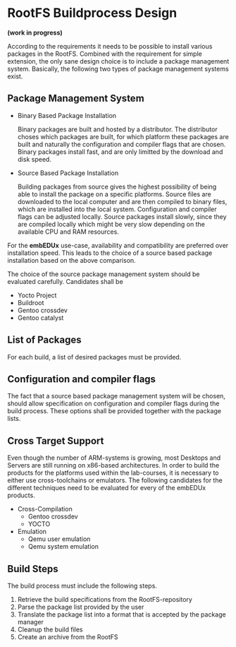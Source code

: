 # RootFS Buildprocess Design
**(work in progress)**

According to the requirements it needs to be possible to install various
packages in the RootFS. Combined with the requirement for simple extension, the
only sane design choice is to include a package management system. Basically,
the following two types of package management systems exist.

## Package Management System
* Binary Based Package Installation

    Binary packages are built and hosted by a distributor. The distributor
    choses which packages are built, for which platform these packages are
    built and naturally the configuration and compiler flags that are chosen.
    Binary packages install fast, and are only limitted by the download and disk
    speed.

* Source Based Package Installation

    Building packages from source gives the highest possibility of being able to
    install the package on a specific platforms. Source files are downloaded to
    the local computer and are then compiled to binary files, which are
    installed into the local system. Configuration and compiler flags can be
    adjusted locally. Source packages install slowly, since they are compiled
    locally which might be very slow depending on the available CPU and RAM
    resources.

For the **embEDUx** use-case, availability and compatibility are preferred over
installation speed. This leads to the choice of a source based package
installation based on the above comparison.

The choice of the source package management system should be evaluated
carefully. Candidates shall be

* Yocto Project
* Buildroot
* Gentoo crossdev
* Gentoo catalyst

## List of Packages
For each build, a list of desired packages must be provided.

## Configuration and compiler flags
The fact that a source based package
management system will be chosen, should allow specification on configuration
and compiler flags during the build process. These options shall be provided
together with the package lists.

## Cross Target Support
Even though the number of ARM-systems is growing, most Desktops and Servers are
still running on x86-based architectures. In order to build the products for the
platforms used within the lab-courses, it is necessary to either use
cross-toolchains or emulators. The following candidates for the different
techniques need to be evaluated for every of the embEDUx products.

* Cross-Compilation
    * Gentoo crossdev
    * YOCTO
* Emulation
    * Qemu user emulation
    * Qemu system emulation


## Build Steps
The build process must include the following steps.

1. Retrieve the build specifications from the RootFS-repository
1. Parse the package list provided by the user
1. Translate the package list into a format that is accepted by the package
   manager
1. Cleanup the build files
1. Create an archive from the RootFS
